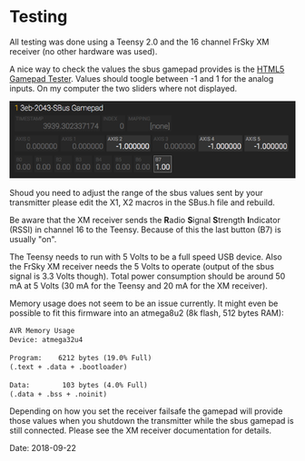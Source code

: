 # Testing

All testing was done using a Teensy 2.0 and the 16 channel FrSky XM receiver (no other hardware was used).

A nice way to check the values the sbus gamepad provides is the [HTML5 Gamepad Tester](http://html5gamepad.com/). Values should toogle between -1 and 1 for the analog inputs. On my computer the two sliders where not displayed.

![image](images/HTML5Gamepad.png)

Shoud you need to adjust the range of the sbus values sent by your transmitter please edit the X1, X2 macros in the SBus.h file and rebuild.

Be aware that the XM receiver sends the **R**adio **S**ignal **S**trength **I**ndicator (RSSI) in channel 16 to the Teensy. Because of this the last button (B7) is usually "on".

The Teensy needs to run with 5 Volts to be a full speed USB device. Also the FrSky XM receiver needs the 5 Volts to operate (output of the sbus signal is 3.3 Volts though). Total power consumption should be around 50 mA at 5 Volts (30 mA for the Teensy and 20 mA for the XM receiver).

Memory usage does not seem to be an issue currently. It might even be possible to fit this firmware into an atmega8u2 (8k flash, 512 bytes RAM):

```
AVR Memory Usage
Device: atmega32u4

Program:    6212 bytes (19.0% Full)
(.text + .data + .bootloader)

Data:        103 bytes (4.0% Full)
(.data + .bss + .noinit)
```
Depending on how you set the receiver failsafe the gamepad will provide those values when you shutdown the transmitter while the sbus gamepad is still connected. Please see the XM receiver documentation for details.

Date: 2018-09-22

